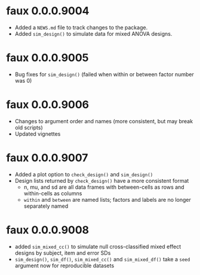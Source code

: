 # faux 0.0.0.9004

* Added a `NEWS.md` file to track changes to the package.
* Added `sim_design()` to simulate data for mixed ANOVA designs.

# faux 0.0.0.9005

* Bug fixes for `sim_design()` (failed when within or between factor number was 0)

# faux 0.0.0.9006

* Changes to argument order and names (more consistent, but may break old scripts)
* Updated vignettes

# faux 0.0.0.9007

* Added a plot option to `check_design()` and `sim_design()`
* Design lists returned by `check_design()` have a more consistent format 
    - n, mu, and sd are all data frames with between-cells as rows and within-cells as columns
    - `within` and `between` are named lists; factors and labels are no longer separately named
    
# faux 0.0.0.9008

* added `sim_mixed_cc()` to simulate null cross-classified mixed effect designs by subject, item and error SDs
* `sim_design()`, `sim_df()`, `sim_mixed_cc()` and `sim_mixed_df()` take a `seed` argument now for reproducible datasets